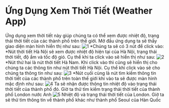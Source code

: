 # Ứng Dụng Xem Thời Tiết (Weather App)

Ứng dụng xem thời tiết này giúp chúng ta có thể xem được nhiệt độ, trạng thái thời tiết của các thành phố trên thế giới.
Mở đầu ứng dụng ta sẽ thấy giao diện màn hình hiển thị như sau:
![1](https://user-images.githubusercontent.com/70943426/102792604-505b6d80-43db-11eb-982d-beb83a6acff1.png)
*Chúng ta sẽ có 3 nút để click vào:
  *Nút thời tiết Hà Nội sẽ xem được nhiệt độ hiện tại của Hà Nội, trạng thái thời tiết, độ ẩm và tốc độ gió. Cụ thể khi ta click vào sẽ hiển thị như sau:
 ![2](https://user-images.githubusercontent.com/70943426/102793002-d24b9680-43db-11eb-9335-38f1706e87e9.png)
  *Nút thứ hai là nút thời tiết Hà Nam. Khi click vào thì cũng sẽ hiển thị cho chúng ta  các thông tin như nút thời tiết Hà Nội. Cụ thể khi click vào sẽ cho chúng ta thông tin như sau:
  ![3](https://user-images.githubusercontent.com/70943426/102793106-feffae00-43db-11eb-98fa-fa676237496a.png)
  *Nút cuối cùng là nút tìm kiếm thông tin thời tiết của các thành phố trên toàn thế giới khi vào ta sẽ được màn hình mặc định như sau:
  ![4](https://user-images.githubusercontent.com/70943426/102793185-2191c700-43dc-11eb-98a5-f9aeebb05c7b.png)
Ta sẽ nhận được thông tin nhiệt độ vào trạng thái thời tiết của thành phố đó.
Giờ ta thử tìm kiếm trạng thái thời tiết của thành phố London nước Anh
![5](https://user-images.githubusercontent.com/70943426/102793295-45550d00-43dc-11eb-9f4f-02e2f6b41e40.png)
Nhiệt độ và trạng thái thời tiết của London.
Giờ ta sẽ thử tìm thông tin về thành phố khác như thành phố Seoul của Hàn Quốc
